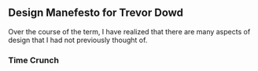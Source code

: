 ## Design Manefesto for Trevor Dowd

Over the course of the term, I have realized that there are many aspects of design that I had not previously thought of.

### Time Crunch
